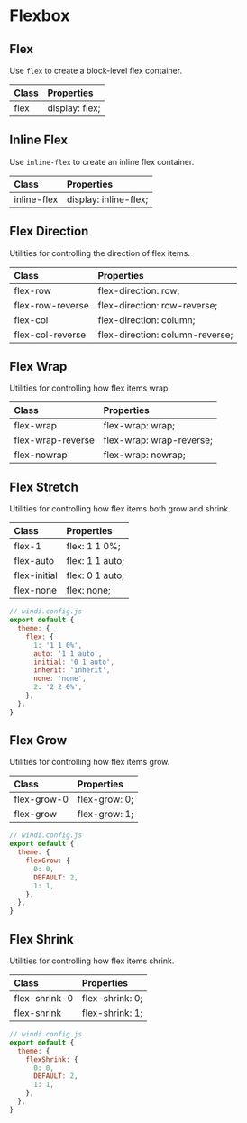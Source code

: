 # Flexbox

## Flex

Use `flex` to create a block-level flex container.

| Class | Properties |
| :---- | :--------- |
| flex	| display: flex; |

## Inline Flex

Use `inline-flex` to create an inline flex container.

| Class | Properties |
| :---- | :--------- |
| inline-flex	| display: inline-flex; |

## Flex Direction

Utilities for controlling the direction of flex items.

| Class | Properties |
| :---- | :--------- |
| flex-row | flex-direction: row; |
| flex-row-reverse | flex-direction: row-reverse; |
| flex-col | flex-direction: column; |
| flex-col-reverse | flex-direction: column-reverse; |

## Flex Wrap

Utilities for controlling how flex items wrap.

| Class | Properties |
| :---- | :--------- |
| flex-wrap | flex-wrap: wrap; |
| flex-wrap-reverse | flex-wrap: wrap-reverse; |
| flex-nowrap | flex-wrap: nowrap; |

## Flex Stretch

Utilities for controlling how flex items both grow and shrink.

| Class | Properties |
| :---- | :--------- |
| flex-1 | flex: 1 1 0%; |
| flex-auto | flex: 1 1 auto; |
| flex-initial | flex: 0 1 auto; |
| flex-none | flex: none; |

<Customizing>

```js
// windi.config.js
export default {
  theme: {
    flex: {
      1: '1 1 0%',
      auto: '1 1 auto',
      initial: '0 1 auto',
      inherit: 'inherit',
      none: 'none',
      2: '2 2 0%',
    },
  },
}
```

</Customizing>

## Flex Grow

Utilities for controlling how flex items grow.

| Class | Properties |
| :---- | :--------- |
| flex-grow-0 | flex-grow: 0; |
| flex-grow | flex-grow: 1; |

<Customizing>

```js
// windi.config.js
export default {
  theme: {
    flexGrow: {
      0: 0,
      DEFAULT: 2,
      1: 1,
    },
  },
}
```

</Customizing>

## Flex Shrink

Utilities for controlling how flex items shrink.

| Class | Properties |
| :---- | :--------- |
| flex-shrink-0 | flex-shrink: 0; |
| flex-shrink | flex-shrink: 1; |

<Customizing>

```js
// windi.config.js
export default {
  theme: {
    flexShrink: {
      0: 0,
      DEFAULT: 2,
      1: 1,
    },
  },
}
```

</Customizing>